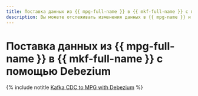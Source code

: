 ```yaml
---
title: Поставка данных из {{ mpg-full-name }} в {{ mkf-full-name }} с помощью Debezium
description: Вы можете отслеживать изменения данных в {{ mpg-name }} и отправлять их в {{ mkf-name }} с помощью технологии Change Data Capture (CDC).
---
```


# Поставка данных из {{ mpg-full-name }} в {{ mkf-full-name }} с помощью Debezium

{% include notitle [Kafka CDC to MPG with Debezium](../../_tutorials/dataplatform/debezium-mpg.md) %}
